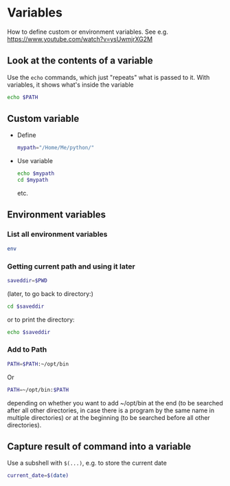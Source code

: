 # Variables

How to define custom or environment variables.
See e.g. https://www.youtube.com/watch?v=ysUwmjrXG2M

## Look at the contents of a variable

Use the `echo` commands, which just "repeats" what is passed to it. With variables, it shows what's inside the variable

```bash
echo $PATH
```

## Custom variable

- Define
    ```bash
    mypath="/Home/Me/python/"
    ```

- Use variable
    ```bash
    echo $mypath
    cd $mypath
    ```
    etc.


## Environment variables

### List all environment variables
```bash
env
```

### Getting current path and using it later
```bash
saveddir=$PWD
```
(later, to go back to directory:)
```bash
cd $saveddir
```
or to print the directory:
```bash
echo $saveddir
```

### Add to Path
```bash
PATH=$PATH:~/opt/bin
```
Or
```bash
PATH=~/opt/bin:$PATH
```
depending on whether you want to add ~/opt/bin at the end (to be searched after all other directories, in case there is a program by the same name in multiple directories) or at the beginning (to be searched before all other directories).


## Capture result of command into a variable

Use a subshell with `$(...)`, e.g. to store the current date
```bash
current_date=$(date)
```